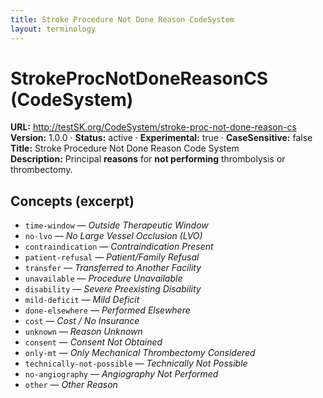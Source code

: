 ```yaml
---
title: Stroke Procedure Not Done Reason CodeSystem
layout: terminology
---
```


# StrokeProcNotDoneReasonCS (CodeSystem)

**URL:** http://testSK.org/CodeSystem/stroke-proc-not-done-reason-cs  
**Version:** 1.0.0 · **Status:** active · **Experimental:** true · **CaseSensitive:** false  
**Title:** Stroke Procedure Not Done Reason Code System  
**Description:** Principal **reasons** for **not performing** thrombolysis or thrombectomy.

## Concepts (excerpt)
- `time-window` — *Outside Therapeutic Window*  
- `no-lvo` — *No Large Vessel Occlusion (LVO)*  
- `contraindication` — *Contraindication Present*  
- `patient-refusal` — *Patient/Family Refusal*  
- `transfer` — *Transferred to Another Facility*  
- `unavailable` — *Procedure Unavailable*  
- `disability` — *Severe Preexisting Disability*  
- `mild-deficit` — *Mild Deficit*  
- `done-elsewhere` — *Performed Elsewhere*  
- `cost` — *Cost / No Insurance*  
- `unknown` — *Reason Unknown*  
- `consent` — *Consent Not Obtained*  
- `only-mt` — *Only Mechanical Thrombectomy Considered*  
- `technically-not-possible` — *Technically Not Possible*  
- `no-angiography` — *Angiography Not Performed*  
- `other` — *Other Reason*
